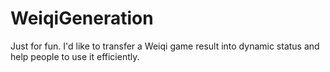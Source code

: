 WeiqiGeneration
===============

Just for fun. I'd like to transfer a Weiqi game result into dynamic status and help people to use it efficiently.
